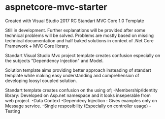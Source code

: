 # aspnetcore-mvc-starter

Created with Visual Studio 2017 RC Standart MVC Core 1.0 Template

Still in development. Further explanations will be provided after some technical problems will be solved. Problems are mostly based on missing technical documentation and half baked solutions in context of .Net Core Framework + MVC Core library.



Standart Visual Studio Mvc project template creates confusion especially on the subjects "Dependency Injection" and Model.

Solution template aims providing better approach insteading of standart template while making easy understanding and comprehension of developing loosyl coupled solution.

Standart template creates confusion on the using of;
  -Membership/Identity library: Developed on Asp.net namespace and it looks inseperable from web project.
  -Data Context
  -Dependecy Injection : Gives examples only on Message service.
  -Single resposibility (Especially on controller usage)
  -Testing
